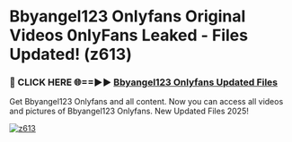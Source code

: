 # Bbyangel123 Onlyfans Original Videos 0nlyFans Leaked - Files Updated! (z613)

<h3>🔴 CLICK HERE 🌐==►► <a href="https://tinyurl.com/ehrbuxhb" rel="nofollow">Bbyangel123 Onlyfans Updated Files</a></h3>

Get Bbyangel123 Onlyfans and all content. Now you can access all videos and pictures of Bbyangel123 Onlyfans. New Updated Files 2025!

[![z613](https://i.imgur.com/lVYEuWS.gif)](https://tinyurl.com/ehrbuxhb)
